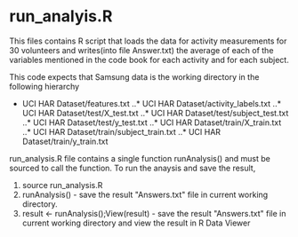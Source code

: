# run_analyis.R
This files contains R script that loads the data for activity measurements for 30 volunteers and writes(into file Answer.txt) the average of each of the variables mentioned in the code book for each activity and for each subject.

This code expects that Samsung data is the working directory in the following hierarchy

 * UCI HAR Dataset/features.txt
..* UCI HAR Dataset/activity_labels.txt
..* UCI HAR Dataset/test/X_test.txt
..* UCI HAR Dataset/test/subject_test.txt
..* UCI HAR Dataset/test/y_test.txt
..* UCI HAR Dataset/train/X_train.txt
..* UCI HAR Dataset/train/subject_train.txt
..* UCI HAR Dataset/train/y_train.txt

run_analysis.R file contains a single function runAnalysis() and must be sourced to call the function. To run the anaysis and save the result,
1. source run_analysis.R
2. runAnalysis() - save the result "Answers.txt" file in current working directory.
3. result <- runAnalysis();View(result) - save the result "Answers.txt" file in current working directory and view the result in R Data Viewer





 

